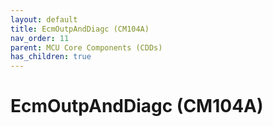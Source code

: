 ```yaml
---
layout: default
title: EcmOutpAndDiagc (CM104A)
nav_order: 11
parent: MCU Core Components (CDDs)
has_children: true
---
```

# EcmOutpAndDiagc (CM104A)
